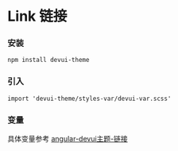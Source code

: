 # Link 链接


### 安装
```
npm install devui-theme
```


### 引入

```
import 'devui-theme/styles-var/devui-var.scss'
```


### 变量

具体变量参考 [angular-devui主题-链接](https://devui.design/components/zh-cn/design-link/demo)